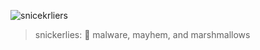 ![snicekrliers](https://github.com/user-attachments/assets/90e1edf2-10e0-432d-bf28-8bce2aebd1a7)

> snickerlies: 🐀 malware, mayhem, and marshmallows
